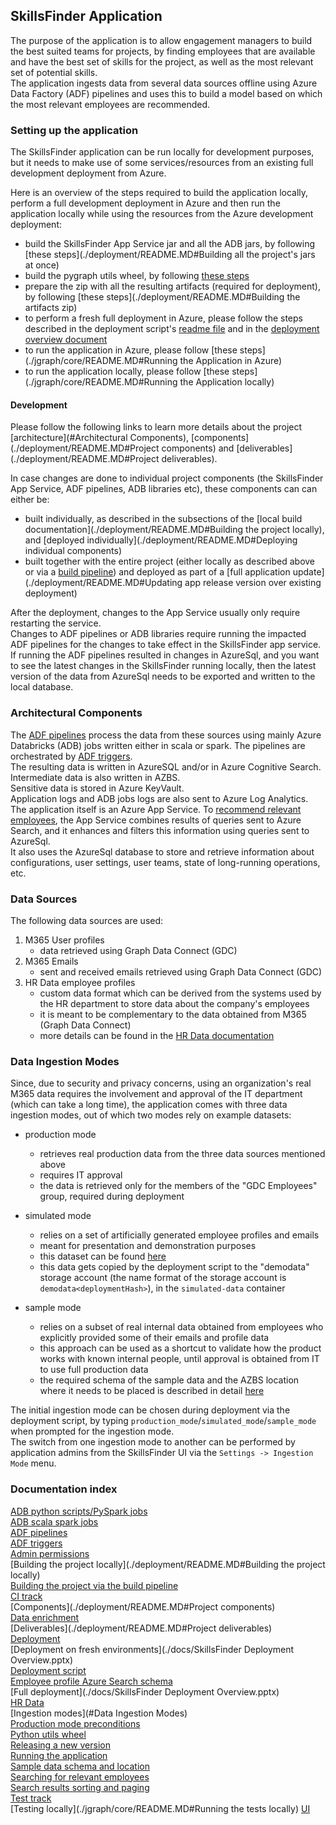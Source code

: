 ## SkillsFinder Application

The purpose of the application is to allow engagement managers to build the best suited teams for projects, by finding 
employees that are available and have the best set of skills for the project, as well as the most relevant set of potential skills.  
The application ingests data from several data sources offline using Azure Data Factory (ADF) pipelines and uses this 
to build a model based on which the most relevant employees are recommended.

### Setting up the application
The SkillsFinder application can be run locally for development purposes, but it needs to make use of some 
services/resources from an existing full development deployment from Azure.

Here is an overview of the steps required to build the application locally, perform a full development deployment in 
Azure and then run the application locally while using the resources from the Azure development deployment:
- build the SkillsFinder App Service jar and all the ADB jars, by following [these steps](./deployment/README.MD#Building all the project's jars at once) 
- build the pygraph utils wheel, by following [these steps](./pygraph/azure_processing/pygraph_utils/README.md) 
- prepare the zip with all the resulting artifacts (required for deployment), by following [these steps](./deployment/README.MD#Building the artifacts zip)
- to perform a fresh full deployment in Azure, please follow the steps described in the deployment script's [readme file](./deployment/arm/README.md)
  and in the [deployment overview document](./docs/SkillsFinder%20Deployment%20Overview.pptx)
- to run the application in Azure, please follow [these steps](./jgraph/core/README.MD#Running the Application in Azure)
- to run the application locally, please follow [these steps](./jgraph/core/README.MD#Running the Application locally)

#### Development
Please follow the following links to learn more details about the project [architecture](#Architectural Components), 
[components](./deployment/README.MD#Project components) and [deliverables](./deployment/README.MD#Project deliverables).

In case changes are done to individual project components (the SkillsFinder App Service, ADF pipelines, ADB libraries etc),
these components can can either be:
- built individually, as described in the subsections of the [local build documentation](./deployment/README.MD#Building the project locally), 
  and [deployed individually](./deployment/README.MD#Deploying individual components)
- built together with the entire project (either locally as described above or via a [build pipeline](./docs/build_pipeline.md))
  and deployed as part of a [full application update](./deployment/README.MD#Updating app release version over existing deployment) 

After the deployment, changes to the App Service usually only require restarting the service.  
Changes to ADF pipelines or ADB libraries require running the impacted ADF pipelines for the changes to take effect in the SkillsFinder app service.   
If running the ADF pipelines resulted in changes in AzureSql, and you want to see the latest changes in the SkillsFinder
running locally, then the latest version of the data from AzureSql needs to be exported and written to the local database.


### Architectural Components
The [ADF pipelines](docs/AzureDataFactory.MD) process the data from these sources using mainly Azure Databricks (ADB) 
jobs written either in scala or spark. The pipelines are orchestrated by [ADF triggers](docs/ADF_trigger_creation_policy.md).  
The resulting data is written in AzureSQL and/or in Azure Cognitive Search. Intermediate data is also written in AZBS.  
Sensitive data is stored in Azure KeyVault.  
Application logs and ADB jobs logs are also sent to Azure Log Analytics.  
The application itself is an Azure App Service. 
To [recommend relevant employees](./docs/searching_for_relevant_employees.md), the App Service combines results of queries
sent to Azure Search, and it enhances and filters this information using queries sent to AzureSql.  
It also uses the AzureSql database to store and retrieve information about configurations, user settings, user teams, 
state of long-running operations, etc.  

### Data Sources
The following data sources are used:
1. M365 User profiles
    - data retrieved using Graph Data Connect (GDC)
2. M365 Emails
    - sent and received emails retrieved using Graph Data Connect (GDC)
3. HR Data employee profiles
    - custom data format which can be derived from the systems used by the HR department to store data about the company's employees
    - it is meant to be complementary to the data obtained from M365 (Graph Data Connect)
    - more details can be found in the [HR Data documentation](./docs/HR_Data.md)

### Data Ingestion Modes
Since, due to security and privacy concerns, using an organization's real M365 data requires the involvement and 
approval of the IT department (which can take a long time), the application comes with three data ingestion modes, out 
of which two modes rely on example datasets:
- production mode
    - retrieves real production data from the three data sources mentioned above
    - requires IT approval
    - the data is retrieved only for the members of the "GDC Employees" group, required during deployment
- simulated mode
    - relies on a set of artificially generated employee profiles and emails
    - meant for presentation and demonstration purposes
    - this dataset can be found [here](https://bpartifactstorage.blob.core.windows.net/gdc-artifacts/simulated-data/)
    - this data gets copied by the deployment script to the "demodata" storage account (the name format of the storage account is `demodata<deploymentHash>`), in the `simulated-data` container

- sample mode
    - relies on a subset of real internal data obtained from employees who explicitly provided some of their emails and profile data
    - this approach can be used as a shortcut to validate how the product works with known internal people, until approval is obtained from IT to use full production data
    - the required schema of the sample data and the AZBS location where it needs to be placed is described in detail [here](./docs/InputSampleData.MD)

The initial ingestion mode can be chosen during deployment via the deployment script, by typing 
`production_mode`/`simulated_mode`/`sample_mode` when prompted for the ingestion mode.  
The switch from one ingestion mode to another can be performed by application admins from the SkillsFinder UI via 
the `Settings -> Ingestion Mode` menu.


### Documentation index
[ADB python scripts/PySpark jobs](./pygraph/azure_processing/README.md)  
[ADB scala spark jobs](./docs/ADBScalaJobsParameters.MD)  
[ADF pipelines](./docs/AzureDataFactory.MD)  
[ADF triggers](./docs/ADF_trigger_creation_policy.md)  
[Admin permissions](./docs/AdminPermissions.MD)  
[Building the project locally](./deployment/README.MD#Building the project locally)  
[Building the project via the build pipeline](./docs/build_pipeline.md)  
[CI track](./docs/build_pipeline.md)  
[Components](./deployment/README.MD#Project components)  
[Data enrichment](./docs/enrichment_pipelines.md)  
[Deliverables](./deployment/README.MD#Project deliverables)  
[Deployment](./deployment/README.MD#Deployment)  
[Deployment on fresh environments](./docs/SkillsFinder Deployment Overview.pptx)  
[Deployment script](./deployment/arm/README.md)  
[Employee profile Azure Search schema](./docs/Employee_profile_schema_example.md)  
[Full deployment](./docs/SkillsFinder Deployment Overview.pptx)  
[HR Data](./docs/HR_Data.md)  
[Ingestion modes](#Data Ingestion Modes)  
[Production mode preconditions](./docs/AdminPermissions.MD)  
[Python utils wheel](./pygraph/azure_processing/pygraph_utils/README.md)  
[Releasing a new version](./jgraph/README.md)  
[Running the application](./jgraph/core/README.MD)  
[Sample data schema and location](./docs/InputSampleData.MD)  
[Searching for relevant employees](./docs/searching_for_relevant_employees.md)  
[Search results sorting and paging](./docs/SearchResultsSortingAndPaging.MD)  
[Test track](./docs/test_track.md)  
[Testing locally](./jgraph/core/README.MD#Running the tests locally)
[UI](./jgraph/ui/README.md)  
